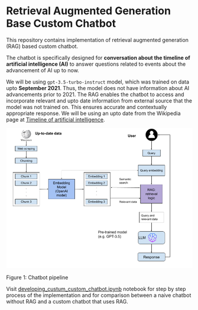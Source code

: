 # Retrieval Augmented Generation Base Custom Chatbot

This repository contains implementation of retrieval augmented generation (RAG) based custom chatbot.

The chatbot is specifically designed for **conversation about the timeline of artificial intelligence (AI)** to answer questions related to events about the advancement of AI up to now.

We will be using `gpt-3.5-turbo-instruct` model, which was trained on data upto **September 2021**. Thus, the model does not have information about AI advancements prior to 2021. The RAG enables the chatbot to access and incorporate relevant and upto date information from external source that the model was not trained on. 
This ensures accurate and contextually appropriate response.
We will be using an upto date from the 
Wikipedia page at [Timeline of artificial intelligence](https://en.wikipedia.org/wiki/Timeline_of_artificial_intelligence). 

![chatbot-pipeline.png](chatbot-pipeline.png)

Figure 1: Chatbot pipeline

Visit [developing_custum_custom_chatbot.ipynb](./developing_custum_custom_chatbot.ipynb) notebook for step by step process of the implementation 
and for comparison between a naive chatbot without RAG and a custom chatbot that uses RAG.
